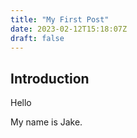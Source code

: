 ```yaml
---
title: "My First Post"
date: 2023-02-12T15:18:07Z
draft: false
---
```


## Introduction

Hello

My name is Jake.